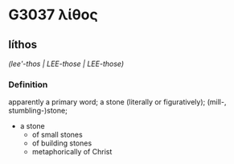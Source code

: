 # G3037 λίθος

## líthos

_(lee'-thos | LEE-those | LEE-those)_

### Definition

apparently a primary word; a stone (literally or figuratively); (mill-, stumbling-)stone; 

- a stone
  - of small stones
  - of building stones
  - metaphorically of Christ
